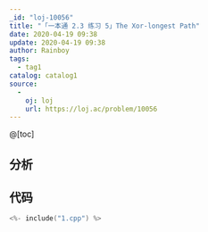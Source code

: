 ```yaml
---
_id: "loj-10056"
title: "「一本通 2.3 练习 5」The Xor-longest Path"
date: 2020-04-19 09:38
update: 2020-04-19 09:38
author: Rainboy
tags:
  - tag1
catalog: catalog1
source: 
  - 
    oj: loj
    url: https://loj.ac/problem/10056
---
```



@[toc]
## 分析



## 代码

```c
<%- include("1.cpp") %>
```
